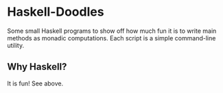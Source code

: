 Haskell-Doodles
===============
Some small Haskell programs to show off how much fun it is to write main
methods as monadic computations. Each script is a simple command-line utility.

Why Haskell?
------------
It is fun! See above.